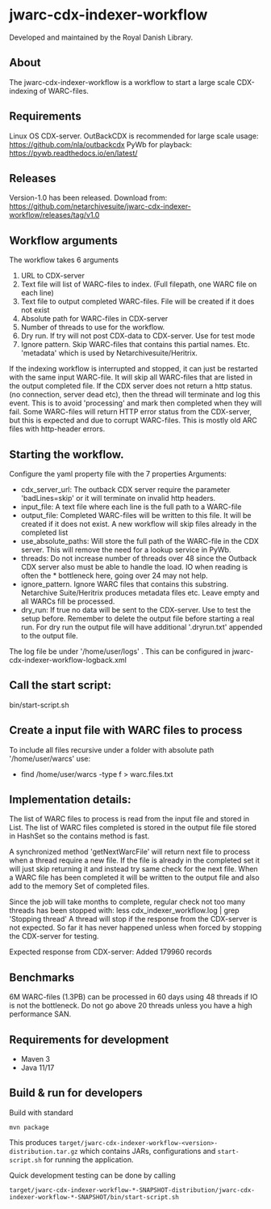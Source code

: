 # jwarc-cdx-indexer-workflow

Developed and maintained by the Royal Danish Library.


## About
The jwarc-cdx-indexer-workflow is a workflow to start a large scale CDX-indexing of WARC-files. 
 
## Requirements
Linux OS
CDX-server. OutBackCDX is  recommended for large scale usage: https://github.com/nla/outbackcdx
PyWb for playback: https://pywb.readthedocs.io/en/latest/
 
 
## Releases
Version-1.0 has been released. Download from: https://github.com/netarchivesuite/jwarc-cdx-indexer-workflow/releases/tag/v1.0
  
 
## Workflow arguments
The workflow takes 6 arguments
1) URL to CDX-server
2) Text file will list of WARC-files to index. (Full filepath, one WARC file on each line)
3) Text file to output completed WARC-files. File will be created if it does not exist
4) Absolute path for WARC-files in CDX-server
5) Number of threads to use for the workflow.
6) Dry run. If try will not post CDX-data to CDX-server. Use for test mode
7) Ignore pattern. Skip WARC-files that contains this partial names. Etc. 'metadata' which is used by Netarchivesuite/Heritrix.

If the indexing workflow is interrupted and stopped, it can just be restarted with the same input WARC-file. It will skip all WARC-files that are listed in the output completed file.
If the CDX server does not return a http status. (no connection, server dead etc), then the thread will terminate and log this event. This is to avoid 'processing' and mark then completed when they will fail. 
Some WARC-files will return HTTP error status from the CDX-server, but this is expected and due to corrupt WARC-files. This is mostly old ARC files with http-header errors.


## Starting the workflow.
Configure the yaml property file with the 7 properties
 Arguments:
 * cdx_server_url: The outback CDX server require the parameter 'badLines=skip' or it will terminate on invalid http headers.
 * input_file: A text file where each line is the full path to a WARC-file 
 * output_file: Completed WARC-files will be written to this file. It will be created if it does not exist. A new workflow will skip files already in the completed list
 * use_absolute_paths: Will store the full path of the WARC-file in the CDX server. This will remove the need for a lookup service in PyWb.
 * threads: Do not increase number of threads over 48 since the Outback CDX server also must be able to handle the load. IO when reading is often the * bottleneck here, going over 24 may not help.
 * ignore_pattern. Ignore WARC files that contains this substring. Netarchive Suite/Heritrix produces metadata files etc. Leave empty and all WARCs fill be processed.
 * dry_run: If true no data will be sent to the CDX-server. Use to test the setup before. Remember to delete the output file before starting a real run. For dry run the output file will have additional  '.dryrun.txt' appended to the output file.

The log file be under '/home/user/logs' . This can be configured in jwarc-cdx-indexer-workflow-logback.xml

## Call the start script:
bin/start-script.sh


## Create a input file with WARC files to process
To include all files recursive under a folder with absolute path '/home/user/warcs' use: 
* find /home/user/warcs -type f > warc.files.txt


## Implementation details:
The list of WARC files to process is read from the input file and stored in List<String>.
The list of WARC files completed is stored in the output file file stored in HashSet<String> so the contains method is fast.

A synchronized method 'getNextWarcFile' will return next file to process when a thread require a new file.
If the file is already in the completed set it will just skip returning it and instead try same check for the next file.
When a WARC file has been completed it will be written to the output file and also add to the memory Set of completed files.

Since the job will take months to complete, regular check not too many threads has been stopped with:
less cdx_indexer_workflow.log | grep 'Stopping thread'
A thread will stop if the response from the CDX-server is not expected.
So far it has never happened unless when forced by stopping the CDX-server for testing.
 
Expected response from CDX-server: Added 179960 records

## Benchmarks
6M WARC-files (1.3PB) can be processed in 60 days using 48 threads if IO is not the bottleneck. Do not go above 20 threads unless you have a high performance SAN.

## Requirements for development

* Maven 3                                  
* Java 11/17


## Build & run for developers

Build with standard
```
mvn package
```

This produces `target/jwarc-cdx-indexer-workflow-<version>-distribution.tar.gz` which contains JARs, configurations and
`start-script.sh` for running the application. 

Quick development testing can be done by calling
```shell
target/jwarc-cdx-indexer-workflow-*-SNAPSHOT-distribution/jwarc-cdx-indexer-workflow-*-SNAPSHOT/bin/start-script.sh
```


